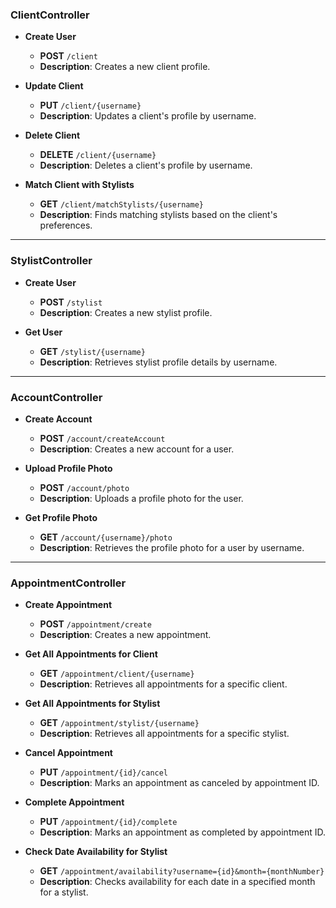 ### ClientController

-   **Create User**

    -   **POST** `/client`
    -   **Description**: Creates a new client profile.

-   **Update Client**

    -   **PUT** `/client/{username}`
    -   **Description**: Updates a client's profile by username.

-   **Delete Client**

    -   **DELETE** `/client/{username}`
    -   **Description**: Deletes a client's profile by username.

-   **Match Client with Stylists**
    -   **GET** `/client/matchStylists/{username}`
    -   **Description**: Finds matching stylists based on the client's preferences.

---

### StylistController

-   **Create User**

    -   **POST** `/stylist`
    -   **Description**: Creates a new stylist profile.

-   **Get User**
    -   **GET** `/stylist/{username}`
    -   **Description**: Retrieves stylist profile details by username.

---

### AccountController

-   **Create Account**

    -   **POST** `/account/createAccount`
    -   **Description**: Creates a new account for a user.

-   **Upload Profile Photo**

    -   **POST** `/account/photo`
    -   **Description**: Uploads a profile photo for the user.

-   **Get Profile Photo**
    -   **GET** `/account/{username}/photo`
    -   **Description**: Retrieves the profile photo for a user by username.

---

### AppointmentController

-   **Create Appointment**

    -   **POST** `/appointment/create`
    -   **Description**: Creates a new appointment.

-   **Get All Appointments for Client**

    -   **GET** `/appointment/client/{username}`
    -   **Description**: Retrieves all appointments for a specific client.

-   **Get All Appointments for Stylist**

    -   **GET** `/appointment/stylist/{username}`
    -   **Description**: Retrieves all appointments for a specific stylist.

-   **Cancel Appointment**

    -   **PUT** `/appointment/{id}/cancel`
    -   **Description**: Marks an appointment as canceled by appointment ID.

-   **Complete Appointment**

    -   **PUT** `/appointment/{id}/complete`
    -   **Description**: Marks an appointment as completed by appointment ID.

-   **Check Date Availability for Stylist**
    -   **GET** `/appointment/availability?username={id}&month={monthNumber}`
    -   **Description**: Checks availability for each date in a specified month for a stylist.
